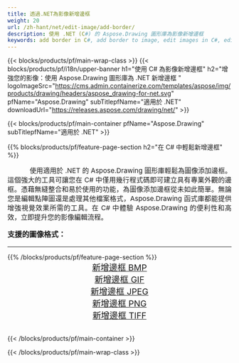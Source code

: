 ```yaml
---
title: 透過.NET為影像新增邊框
weight: 20
url: /zh-hant/net/edit-image/add-border/
description: 使用 .NET (C#) 的 Aspose.Drawing 圖形庫為影像新增邊框
keywords: add border in C#, add border to image, edit images in C#, edit bitmap, graphic library 適用於 .NET
---
```


{{< blocks/products/pf/main-wrap-class >}}
{{< blocks/products/pf/i18n/upper-banner h1="使用 C# 為影像新增邊框" h2="增強您的影像：使用 Aspose.Drawing 圖形庫為 .NET 新增邊框 " logoImageSrc="https://cms.admin.containerize.com/templates/aspose/img/products/drawing/headers/aspose_drawing-for-net.svg" pfName="Aspose.Drawing" subTitlepfName="適用於 .NET" downloadUrl="https://releases.aspose.com/drawing/net/" >}}

{{< blocks/products/pf/main-container pfName="Aspose.Drawing" subTitlepfName="適用於 .NET" >}}

{{% blocks/products/pf/feature-page-section  h2="在 C# 中輕鬆新增邊框" %}}
<p align="justify" style="text-indent:50px;font-size:15px;">
使用適用於 .NET 的 Aspose.Drawing 圖形庫輕鬆為圖像添加邊框。這個強大的工具可讓您在 C# 中僅用幾行程式碼即可建立具有專業外觀的邊框。憑藉無縫整合和易於使用的功能，為圖像添加邊框從未如此簡單。無論您是編輯點陣圖還是處理其他檔案格式，Aspose.Drawing 函式庫都能提供增強視覺效果所需的工具。在 C# 中體驗 Aspose.Drawing 的便利性和高效，立即提升您的影像編輯流程。</p>

<h3 style="margin-top:16px;">
支援的圖像格式：
</h3>

<hr/>
{{% /blocks/products/pf/feature-page-section %}}
<div class="container-fluid productfamilypage bg-gray">
    <div class="convertypes bg-gray agp-content section">
        <div class="container">
		    <div class="row other-converters" style="font-size: 19px;text-align:center;">
		        <div class='col-md-3 other-converter remove-lp remove-rp'><a href="bmp/" style="padding:15px;">新增邊框 BMP</a></div>
                <div class='col-md-3 other-converter remove-lp remove-rp'><a href="gif/" style="padding:15px;">新增邊框 GIF</a></div>
                <div class='col-md-3 other-converter remove-lp remove-rp'><a href="jpeg/" style="padding:15px;">新增邊框 JPEG</a></div>
                <div class='col-md-3 other-converter remove-lp remove-rp'><a href="png/" style="padding:15px;">新增邊框 PNG</a></div>
                <div class='col-md-3 other-converter remove-lp remove-rp'><a href="tiff/" style="padding:15px;">新增邊框 TIFF</a></div>
            </div>
        </div>
    </div>
</div>
<br/>

{{< /blocks/products/pf/main-container >}}

{{< /blocks/products/pf/main-wrap-class >}}
